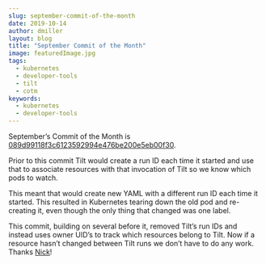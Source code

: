 ```yaml
---
slug: september-commit-of-the-month
date: 2019-10-14
author: dmiller
layout: blog
title: "September Commit of the Month"
image: featuredImage.jpg
tags:
  - kubernetes
  - developer-tools
  - tilt
  - cotm
keywords:
  - kubernetes
  - developer-tools
---
```


September’s Commit of the Month is [089d99118f3c6123592994e476be200e5eb00f30](https://github.com/windmilleng/tilt/commit/089d99118f3c6123592994e476be200e5eb00f30).

Prior to this commit Tilt would create a run ID each time it started and use that to associate resources with that invocation of Tilt so we know which pods to watch.

This meant that would create new YAML with a different run ID each time it started. This resulted in Kubernetes tearing down the old pod and re-creating it, even though the only thing that changed was one label.

This commit, building on several before it, removed Tilt’s run IDs and instead uses owner UID’s to track which resources belong to Tilt. Now if a resource hasn’t changed between Tilt runs we don’t have to do any work. Thanks [Nick](https://twitter.com/nicksantos)!
